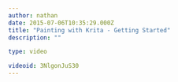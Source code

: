 ```yaml
---
author: nathan
date: 2015-07-06T10:35:29.000Z
title: "Painting with Krita - Getting Started"
description: ""

type: video

videoid: 3NlgonJuS30
---
```

